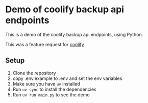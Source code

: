 # Demo of coolify backup api endpoints

This is a demo of the coolify backup api endpoints, using Python. 

This was a feature request for [coolify](https://github.com/coollabsio/coolify/issues/5672)

## Setup

1. Clone the repository
2. copy .env.example to .env and set the env variables
3. Make sure you have `uv` installed
4. Run `uv sync` to install the dependencies
5. Run `uv run main.py` to see the demo

